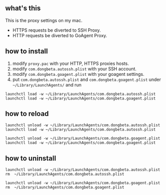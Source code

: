 ## what's this
This is the proxy settings on my mac.

* HTTPS requests be diverted to SSH Proxy.
* HTTP requests be diverted to GoAgent Proxy.

## how to install
1. modify `proxy.pac` with your HTTP, HTTPS proxies hosts.
2. modify `com.dongbeta.autossh.plist` with your SSH account.
2. modify `com.dongbeta.goagent.plist` with your goagent settings.
3. put `com.dongbeta.autossh.plist` and `com.dongbeta.goagent.plist` under `~/Library/LaunchAgents/` and run

```shell
launchctl load -w ~/Library/LaunchAgents/com.dongbeta.autossh.plist
launchctl load -w ~/Library/LaunchAgents/com.dongbeta.goagent.plist
```

## how to reload
```shell
launchctl unload -w ~/Library/LaunchAgents/com.dongbeta.autossh.plist
launchctl load -w ~/Library/LaunchAgents/com.dongbeta.autossh.plist

launchctl unload -w ~/Library/LaunchAgents/com.dongbeta.goagent.plist
launchctl load -w ~/Library/LaunchAgents/com.dongbeta.goagent.plist
```

## how to uninstall
```shell
launchctl unload -w ~/Library/LaunchAgents/com.dongbeta.autossh.plist
rm  ~/Library/LaunchAgents/com.dongbeta.autossh.plist

launchctl unload -w ~/Library/LaunchAgents/com.dongbeta.goagent.plist
rm  ~/Library/LaunchAgents/com.dongbeta.goagent.plist
```
